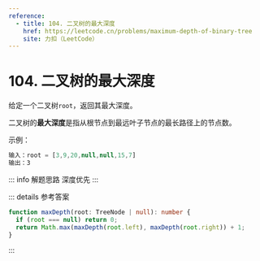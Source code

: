 ```yaml
---
reference:
  - title: 104. 二叉树的最大深度
    href: https://leetcode.cn/problems/maximum-depth-of-binary-tree
    site: 力扣（LeetCode）
---
```


# 104. 二叉树的最大深度

给定一个二叉树`root`，返回其最大深度。

二叉树的**最大深度**是指从根节点到最远叶子节点的最长路径上的节点数。

示例：

```js
输入：root = [3,9,20,null,null,15,7]
输出：3
```

::: info 解题思路
深度优先
:::

::: details 参考答案
```ts
function maxDepth(root: TreeNode | null): number {
  if (root === null) return 0;
  return Math.max(maxDepth(root.left), maxDepth(root.right)) + 1;
}
```
:::
